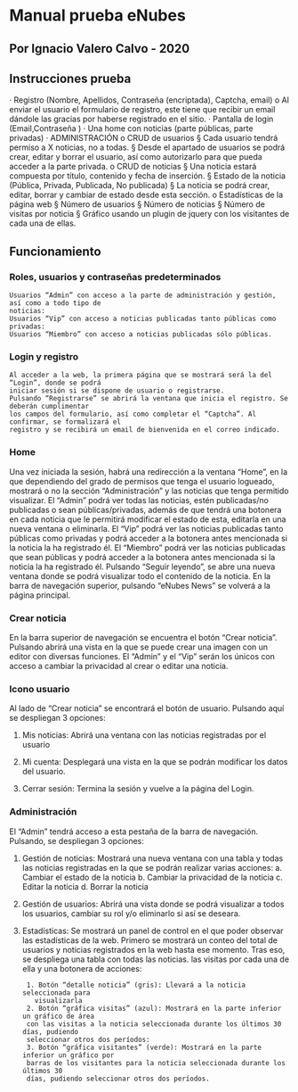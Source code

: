 # Manual prueba eNubes

## Por Ignacio Valero Calvo - 2020


## Instrucciones prueba

·​ ​Registro (Nombre, Apellidos, Contraseña (encriptada), Captcha, email)
o​ ​Al enviar el usuario el formulario de registro, este tiene que recibir un
email dándole las gracias por haberse registrado en el sitio.
·​ ​Pantalla de login (Email,Contraseña )
·​ ​Una home con noticias (parte públicas, parte privadas)
·​ ​ADMINISTRACIÓN
o​ ​CRUD de usuarios
§​ ​Cada usuario tendrá permiso a X noticias, no a todas.
§​ ​Desde el apartado de usuarios se podrá crear, editar y borrar el
usuario, así como autorizarlo para que pueda acceder a la parte
privada.
o​ ​CRUD de noticias
§​ ​Una noticia estará compuesta por título, contenido y fecha de
inserción.
§​ ​Estado de la noticia (Pública, Privada, Publicada, No publicada)
§​ ​La noticia se podrá crear, editar, borrar y cambiar de estado desde
esta sección.
o​ ​Estadísticas de la página web
§​ ​Número de usuarios
§​ ​Número de noticias
§​ ​Número de visitas por noticia
§​ ​Gráfico usando un plugin de jquery con los visitantes de cada una
de ellas.


## Funcionamiento

### Roles, usuarios y contraseñas predeterminados

```
Usuarios “Admin” con acceso a la parte de administración y gestión, así como a todo tipo de
noticias:
Usuarios “Vip” con acceso a noticias publicadas tanto públicas como privadas:
Usuarios “Miembro” con acceso a noticias publicadas sólo públicas.
```
### Login y registro

```
Al acceder a la web, la primera página que se mostrará será la del “Login”, donde se podrá
iniciar sesión si se dispone de usuario o registrarse.
Pulsando “Registrarse” se abrirá la ventana que inicia el registro. Se deberán cumplimentar
los campos del formulario, así como completar el “Captcha”. Al confirmar, se formalizará el
registro y se recibirá un email de bienvenida en el correo indicado.
```

### Home

Una vez iniciada la sesión, habrá una redirección a la ventana “Home”, en la que
dependiendo del grado de permisos que tenga el usuario logueado, mostrará o no la sección
“Administración” y las noticias que tenga permitido visualizar.
El “Admin” podrá ver todas las noticias, estén publicadas/no publicadas o sean
públicas/privadas, además de que tendrá una botonera en cada noticia que le permitirá
modificar el estado de esta, editarla en una nueva ventana o eliminarla.
El “Vip” podrá ver las noticias publicadas tanto públicas como privadas y podrá acceder a la
botonera antes mencionada si la noticia la ha registrado él.
El “Miembro” podrá ver las noticias publicadas que sean públicas y podrá acceder a la
botonera antes mencionada si la noticia la ha registrado él.
Pulsando “Seguir leyendo”, se abre una nueva ventana donde se podrá visualizar todo el
contenido de la noticia.
En la barra de navegación superior, pulsando “eNubes News” se volverá a la página
principal.


### Crear noticia

En la barra superior de navegación se encuentra el botón “Crear noticia”. Pulsando abrirá
una vista en la que se puede crear una imagen con un editor con diversas funciones.
El “Admin” y el “Vip” serán los únicos con acceso a cambiar la privacidad al crear o editar
una noticia.

### Icono usuario

Al lado de “Crear noticia” se encontrará el botón de usuario. Pulsando aquí se despliegan 3
opciones:

1. Mis noticias: Abrirá una ventana con las noticias registradas por el usuario
2. Mi cuenta: Desplegará una vista en la que se podrán modificar los datos del usuario.


3. Cerrar sesión: Termina la sesión y vuelve a la página del Login.

### Administración

El “Admin” tendrá acceso a esta pestaña de la barra de navegación. Pulsando, se
despliegan 3 opciones:

1. Gestión de noticias: Mostrará una nueva ventana con una tabla y todas las noticias
    registradas en la que se podrán realizar varias acciones:
       a. Cambiar el estado de la noticia
       b. Cambiar la privacidad de la noticia
       c. Editar la noticia
       d. Borrar la noticia


2. Gestión de usuarios: Abrirá una vista donde se podrá visualizar a todos los usuarios,
    cambiar su rol y/o eliminarlo si así se deseara.
3. Estadísticas: Se mostrará un panel de control en el que poder observar las
    estadísticas de la web.
    Primero se mostrará un conteo del total de usuarios y noticias registrados en la web
    hasta ese momento.
    Tras eso, se despliega una tabla con todas las noticias. las visitas por cada una de
    ella y una botonera de acciones:
       
        1. Botón “detalle noticia” (gris): Llevará a la noticia seleccionada para
          visualizarla
        2. Botón “gráfica visitas” (azul): Mostrará en la parte inferior un gráfico de área
        con las visitas a la noticia seleccionada durante los últimos 30 días, pudiendo
        seleccionar otros dos períodos:
        3. Botón “gráfica visitantes” (verde): Mostrará en la parte inferior un gráfico por
        barras de los visitantes para la noticia seleccionada durante los últimos 30
        días, pudiendo seleccionar otros dos períodos.



